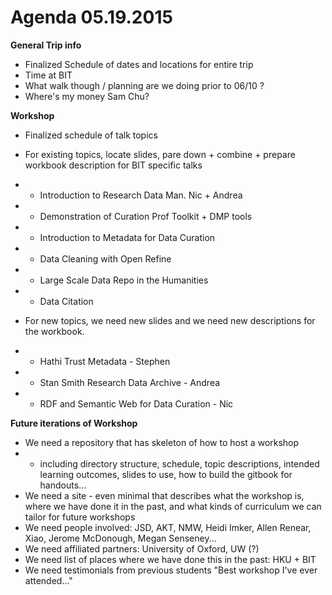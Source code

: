 # Agenda 05.19.2015

**General Trip info**

- Finalized Schedule of dates and locations for entire trip
- Time at BIT
- What walk though / planning are we doing prior to 06/10 ? 
- Where's my money Sam Chu? 

**Workshop**

- Finalized schedule of talk topics
- For existing topics, locate slides, pare down + combine + prepare workbook description for BIT specific talks 

- - Introduction to Research Data Man. Nic + Andrea
- - Demonstration of Curation Prof Toolkit + DMP tools
- - Introduction to Metadata for Data Curation
- - Data Cleaning with Open Refine
- - Large Scale Data Repo in the Humanities
- - Data Citation 

- For new topics, we need new slides and we need new descriptions for the workbook.

- - Hathi Trust Metadata - Stephen
- - Stan Smith Research Data Archive - Andrea 
- - RDF and Semantic Web for Data Curation - Nic

**Future iterations of Workshop**

- We need a repository that has skeleton of how to host a workshop
- - including directory structure, schedule, topic descriptions, intended learning outcomes, slides to use, how to build the gitbook for handouts...
- We need a site - even minimal that describes what the workshop is, where we have done it in the past, and what kinds of curriculum we can tailor for future workshops
- We need people involved: JSD, AKT, NMW, Heidi Imker, Allen Renear, Xiao, Jerome McDonough, Megan Senseney... 
- We need affiliated partners: University of Oxford, UW (?) 
- We need list of places where we have done this in the past: HKU + BIT
- We need testimonials from previous students "Best workshop I've ever attended..." 